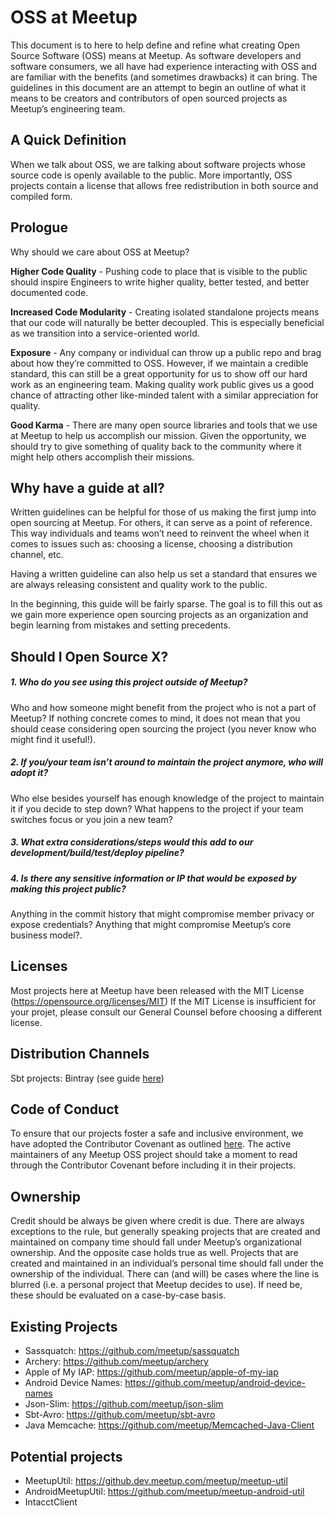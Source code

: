 # OSS at Meetup

This document is to here to help define and refine what creating Open Source Software (OSS) means at Meetup. As software developers and software consumers, we all have had experience interacting with OSS and are familiar with the benefits (and sometimes drawbacks) it can bring. The guidelines in this document are an attempt to begin an outline of what it means to be creators and contributors of open sourced projects as Meetup’s engineering team.

## A Quick Definition
When we talk about OSS, we are talking about software projects whose source code is openly available to the public. More importantly, OSS projects contain a license that allows free redistribution in both source and compiled form.

## Prologue

Why should we care about OSS at Meetup?

**Higher Code Quality** - Pushing code to place that is visible to the public should inspire Engineers to write higher quality, better tested, and better documented code.

**Increased Code Modularity** - Creating isolated standalone projects means that our code will naturally be better decoupled. This is especially beneficial as we transition into a service-oriented world.

**Exposure** -  Any company or individual can throw up a public repo and brag about how they’re committed to OSS. However, if we maintain a credible standard, this can still be a great opportunity for us to show off our hard work as an engineering team. Making quality work public gives us a good chance of attracting other like-minded talent with a similar appreciation for quality.

**Good Karma** - There are many open source libraries and tools that we use at Meetup to help us accomplish our mission. Given the opportunity, we should try to give something of quality back to the community where it might help others accomplish their missions.


## Why have a guide at all?

Written guidelines can be helpful for those of us making the first jump into open sourcing at Meetup. For others, it can serve as a point of reference. This way individuals and teams won’t need to reinvent the wheel when it comes to issues such as: choosing a license, choosing a distribution channel, etc.

Having a written guideline can also help us set a standard that ensures we are always releasing consistent and quality work to the public.

In the beginning, this guide will be fairly sparse. The goal is to fill this out as we gain more experience open sourcing projects as an organization and begin learning from mistakes and setting precedents.

## Should I Open Source X?

##### 1. Who do you see using this project outside of Meetup?
Who and how someone might benefit from the project who is not a part of Meetup? If nothing concrete comes to mind, it does not mean that you should cease considering open sourcing the project (you never know who might find it useful!).

##### 2. If you/your team isn’t around to maintain the project anymore, who will adopt it?
Who else besides yourself has enough knowledge of the project to maintain it if you
decide to step down? What happens to the project if your team switches focus or you join a new team?

##### 3. What extra considerations/steps would this add to our development/build/test/deploy pipeline?

##### 4. Is there any sensitive information or IP that would be exposed by making this project public?
Anything in the commit history that might compromise member privacy or expose credentials? Anything that might compromise Meetup’s core business model?.


## Licenses
Most projects here at Meetup have been released with the MIT License (https://opensource.org/licenses/MIT)
If the MIT License is insufficient for your projet, please consult our General Counsel before choosing a different license.

## Distribution Channels
Sbt projects: Bintray (see guide [here](https://github.com/softprops/bintray-sbt))

## Code of Conduct
To ensure that our projects foster a safe and inclusive environment, we have adopted the Contributor Covenant as outlined [here](http://contributor-covenant.org/). The active maintainers of any Meetup OSS project should take a moment to read through the Contributor Covenant before including it in their projects.

## Ownership
Credit should be always be given where credit is due. There are always exceptions to the rule, but generally speaking projects that are created and maintained on company time should fall under Meetup’s organizational ownership. And the opposite case holds true as well. Projects that are created and maintained in an individual’s personal time should fall under the ownership of the individual. There can (and will) be cases where the line is blurred (i.e. a personal project that Meetup decides to use). If need be, these should be evaluated on a case-by-case basis.

## Existing Projects

- Sassquatch: https://github.com/meetup/sassquatch
- Archery: https://github.com/meetup/archery
- Apple of My IAP: https://github.com/meetup/apple-of-my-iap
- Android Device Names: https://github.com/meetup/android-device-names
- Json-Slim: https://github.com/meetup/json-slim
- Sbt-Avro: https://github.com/meetup/sbt-avro
- Java Memcache: https://github.com/meetup/Memcached-Java-Client

## Potential projects

- MeetupUtil: https://github.dev.meetup.com/meetup/meetup-util
- AndroidMeetupUtil: https://github.com/meetup/meetup-android-util
- IntacctClient
